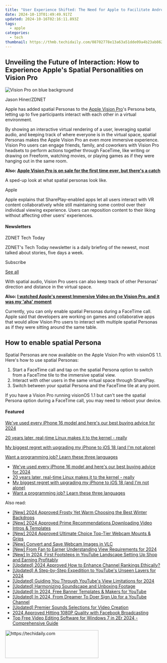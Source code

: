 ```yaml
---
title: "User Experience Shifted: The Need for Apple to Facilitate Android Conversion Discussed"
date: 2024-10-13T01:49:49.917Z
updated: 2024-10-16T02:16:11.893Z
tags:
  - apple
categories:
  - tech
thumbnail: https://thmb.techidaily.com/08702778e13a63a51dde09a4b23ab862a68808a42d3ab8c5759ae25bd6bbada4.jpg
---
```


## Unveiling the Future of Interaction: How to Experience Apple's Spatial Personalities on Vision Pro

![Vision Pro on blue background](https://www.zdnet.com/a/img/resize/648e8b403e6c9e022256f64118e7423c3f49d7f0/2024/02/19/7e4c287d-f2db-4d02-9eeb-bd3a91581ebc/vision-pro-blue-background.jpg?auto=webp&width=1280)

Jason Hiner/ZDNET

Apple has added spatial Personas to the [Apple Vision Pro](https://apple.sjv.io/c/159047/435031/7613?&sharedid=zdnet&partnerpropertyid=1980086&u=https%3A%2F%2Fwww.apple.com%2Fshop%2Fbuy-vision%2Fapple-vision-pro&subId1=zd-%5F%5FCOM%5FCLICK%5FID%5F%5F-dtp)'s Persona beta, letting up to five participants interact with each other in a virtual environment.

By showing an interactive virtual rendering of a user, leveraging spatial audio, and keeping track of where everyone is in the virtual space, spatial Personas makes the Apple Vision Pro an even more immersive experience. Vision Pro users can engage friends, family, and coworkers with Vision Pro headsets to perform actions together through FaceTime, like writing or drawing on Freeform, watching movies, or playing games as if they were hanging out in the same room. 

**Also: [Apple Vision Pro is on sale for the first time ever, but there's a catch](https://www.zdnet.com/article/apple-vision-pro-is-on-sale-for-the-first-time-ever-but-theres-a-catch/)**

A sped-up look at what spatial personas look like.

Apple

Apple explains that SharePlay-enabled apps let all users interact with VR content collaboratively while still maintaining some control over their individual viewing experience. Users can reposition content to their liking without affecting other users' experiences.

#### Newsletters

ZDNET Tech Today

ZDNET's Tech Today newsletter is a daily briefing of the newest, most talked about stories, five days a week.

 Subscribe

[See all](https://www.zdnet.com/newsletters/)

With spatial audio, Vision Pro users can also keep track of other Personas' direction and distance in the virtual space.

**Also: [I watched Apple's newest Immersive Video on the Vision Pro, and it was my 'aha' moment](https://www.zdnet.com/article/i-watched-apples-newest-immersive-video-on-the-vision-pro-and-it-was-my-aha-moment/)**

Currently, you can only enable spatial Personas during a FaceTime call. Apple said that developers are working on games and collaborative apps that would allow Vision Pro users to interact with multiple spatial Personas as if they were sitting around the same table.

## How to enable spatial Persona

Spatial Personas are now available on the Apple Vision Pro with visionOS 1.1\. Here's how to use spatial Personas:

1. Start a FaceTime call and tap on the spatial Persona option to switch from a FaceTime tile to the immersive spatial view.
2. Interact with other users in the same virtual space through SharePlay.
3. Switch between your spatial Persona and the FaceTime tile at any point.

If you have a Vision Pro running visionOS 1.1 but can't see the spatial Persona option during a FaceTime call, you may need to reboot your device.

#### Featured

[We've used every iPhone 16 model and here's our best buying advice for 2024](https://www.zdnet.com/article/iphone-16-pro-max-buying-advice-2024/ "We've used every iPhone 16 model and here's our best buying advice for 2024")

[20 years later, real-time Linux makes it to the kernel - really](https://www.zdnet.com/article/20-years-later-real-time-linux-makes-it-to-the-kernel-really/ "20 years later, real-time Linux makes it to the kernel - really")

[My biggest regret with upgrading my iPhone to iOS 18 (and I'm not alone)](https://www.zdnet.com/article/my-biggest-regret-with-upgrading-my-iphone-to-ios-18-and-im-not-alone/ "My biggest regret with upgrading my iPhone to iOS 18 (and I'm not alone)")

[Want a programming job? Learn these three languages](https://www.zdnet.com/article/want-a-programming-job-learn-these-three-languages/ "Want a programming job? Learn these three languages")

* [We've used every iPhone 16 model and here's our best buying advice for 2024](https://www.zdnet.com/article/iphone-16-pro-max-buying-advice-2024/ "We've used every iPhone 16 model and here's our best buying advice for 2024")
* [20 years later, real-time Linux makes it to the kernel - really](https://www.zdnet.com/article/20-years-later-real-time-linux-makes-it-to-the-kernel-really/ "20 years later, real-time Linux makes it to the kernel - really")
* [My biggest regret with upgrading my iPhone to iOS 18 (and I'm not alone)](https://www.zdnet.com/article/my-biggest-regret-with-upgrading-my-iphone-to-ios-18-and-im-not-alone/ "My biggest regret with upgrading my iPhone to iOS 18 (and I'm not alone)")
* [Want a programming job? Learn these three languages](https://www.zdnet.com/article/want-a-programming-job-learn-these-three-languages/ "Want a programming job? Learn these three languages")

<ins class="adsbygoogle"
     style="display:block"
     data-ad-format="autorelaxed"
     data-ad-client="ca-pub-7571918770474297"
     data-ad-slot="1223367746"></ins>

<ins class="adsbygoogle"
     style="display:block"
     data-ad-client="ca-pub-7571918770474297"
     data-ad-slot="8358498916"
     data-ad-format="auto"
     data-full-width-responsive="true"></ins>

<span class="atpl-alsoreadstyle">Also read:</span>
<div><ul>
<li><a href="https://eaxpv-info.techidaily.com/new-2024-approved-frosty-yet-warm-choosing-the-best-winter-backdrops/"><u>[New] 2024 Approved Frosty Yet Warm Choosing the Best Winter Backdrops</u></a></li>
<li><a href="https://youtube-sure.techidaily.com/024-approved-prime-recommendations-downloading-video-intros-and-templates/"><u>[New] 2024 Approved Prime Recommendations Downloading Video Intros & Templates</u></a></li>
<li><a href="https://fox-info.techidaily.com/new-2024-approved-ultimate-choice-top-tier-webcam-mounts-and-grips/"><u>[New] 2024 Approved Ultimate Choice Top-Tier Webcam Mounts & Grips</u></a></li>
<li><a href="https://screen-recording.techidaily.com/new-convert-and-save-webcam-images-in-vlc/"><u>[New] Convert and Save Webcam Images in VLC</u></a></li>
<li><a href="https://eaxpv-info.techidaily.com/new-from-fan-to-earner-understanding-view-requirements-for-2024/"><u>[New] From Fan to Earner Understanding View Requirements for 2024</u></a></li>
<li><a href="https://eaxpv-info.techidaily.com/new-in-2024-first-footsteps-in-youtube-landscape-setting-up-shop-and-earning-profitably/"><u>[New] In 2024, First Footsteps in YouTube Landscape Setting Up Shop and Earning Profitably</u></a></li>
<li><a href="https://eaxpv-info.techidaily.com/updated-2024-approved-how-to-enhance-channel-rankings-ethically/"><u>[Updated] 2024 Approved How to Enhance Channel Rankings Ethically?</u></a></li>
<li><a href="https://youtube-blog.techidaily.com/ed-a-step-by-step-expedition-to-youtubes-unseen-layers-for-2024/"><u>[Updated] A Step-by-Step Expedition to YouTube's Unseen Layers for 2024</u></a></li>
<li><a href="https://eaxpv-info.techidaily.com/updated-guiding-you-through-youtubes-view-limitations-for-2024/"><u>[Updated] Guiding You Through YouTube's View Limitations for 2024</u></a></li>
<li><a href="https://some-techniques.techidaily.com/updated-harmonizing-soundscape-and-unboxing-footage/"><u>[Updated] Harmonizing Soundscape and Unboxing Footage</u></a></li>
<li><a href="https://eaxpv-info.techidaily.com/updated-in-2024-free-banner-templates-and-makers-for-youtube/"><u>[Updated] In 2024, Free Banner Templates & Makers for YouTube</u></a></li>
<li><a href="https://eaxpv-info.techidaily.com/updated-in-2024-from-dreamer-to-doer-sign-up-for-a-youtube-channel/"><u>[Updated] In 2024, From Dreamer To Doer Sign Up for a YouTube Channel</u></a></li>
<li><a href="https://extra-approaches.techidaily.com/updated-premier-sounds-selections-for-video-creation/"><u>[Updated] Premier Sounds Selections for Video Creation</u></a></li>
<li><a href="https://facebook-video-recording.techidaily.com/2024-approved-hitting-1080p-quality-with-facebook-broadcasting/"><u>2024 Approved Hitting 1080P Quality with Facebook Broadcasting</u></a></li>
<li><a href="https://vp-tips.techidaily.com/top-free-video-editing-software-for-windows-7-in-2er-2024-comprehensive-guide/"><u>Top Free Video Editing Software for Windows 7 in 2Er 2024 - Comprehensive Guide</u></a></li>
</ul></div>

<!-- affiliate ads begin -->
<a href="https://aligracehair.sjv.io/c/5597632/1902304/19272" target="_top" id="1902304">
  <img src="//a.impactradius-go.com/display-ad/19272-1902304" border="0" alt="https://techidaily.com" width="300" height="90"/>
</a>
<img height="0" width="0" src="https://aligracehair.sjv.io/i/5597632/1902304/19272" style="position:absolute;visibility:hidden;" border="0" />
<!-- affiliate ads end -->

